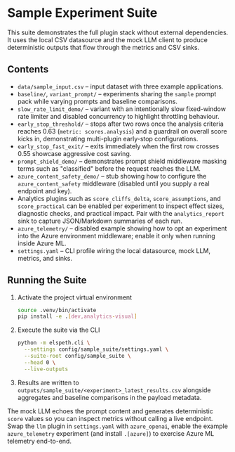 # Sample Experiment Suite

This suite demonstrates the full plugin stack without external dependencies.
It uses the local CSV datasource and the mock LLM client to produce deterministic
outputs that flow through the metrics and CSV sinks.

## Contents

- `data/sample_input.csv` – input dataset with three example applications.
- `baseline/`, `variant_prompt/` – experiments sharing the `sample` prompt pack
  while varying prompts and baseline comparisons.
- `slow_rate_limit_demo/` – variant with an intentionally slow fixed-window rate
  limiter and disabled concurrency to highlight throttling behaviour.
- `early_stop_threshold/` – stops after two rows once the analysis criteria
  reaches 0.63 (`metric: scores.analysis`) and a guardrail on overall score
  kicks in, demonstrating multi-plugin early-stop configurations.
- `early_stop_fast_exit/` – exits immediately when the first row crosses 0.55
  showcase aggressive cost saving.
- `prompt_shield_demo/` – demonstrates prompt shield middleware masking terms
  such as "classified" before the request reaches the LLM.
- `azure_content_safety_demo/` – stub showing how to configure the
  `azure_content_safety` middleware (disabled until you supply a real
  endpoint and key).
- Analytics plugins such as `score_cliffs_delta`, `score_assumptions`, and
  `score_practical` can be enabled per experiment to inspect effect sizes,
  diagnostic checks, and practical impact. Pair with the `analytics_report`
  sink to capture JSON/Markdown summaries of each run.
- `azure_telemetry/` – disabled example showing how to opt an experiment into
  the Azure environment middleware; enable it only when running inside Azure ML.
- `settings.yaml` – CLI profile wiring the local datasource, mock LLM, metrics,
  and sinks.

## Running the Suite

1. Activate the project virtual environment

   ```bash
   source .venv/bin/activate
   pip install -e .[dev,analytics-visual]
   ```

2. Execute the suite via the CLI

   ```bash
   python -m elspeth.cli \
     --settings config/sample_suite/settings.yaml \
     --suite-root config/sample_suite \
     --head 0 \
     --live-outputs
   ```

3. Results are written to `outputs/sample_suite/<experiment>_latest_results.csv`
   alongside aggregates and baseline comparisons in the payload metadata.

The mock LLM echoes the prompt content and generates deterministic `score`
values so you can inspect metrics without calling a live endpoint. Swap the
`llm` plugin in `settings.yaml` with `azure_openai`, enable the example
`azure_telemetry` experiment (and install `.[azure]`) to exercise Azure ML
telemetry end-to-end.
